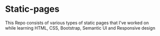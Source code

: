 # Static-pages
This Repo consists of various types of static pages that I've worked on while learning HTML, CSS, Bootstrap, Semantic UI and Responsive design
